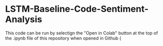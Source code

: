 # LSTM-Baseline-Code-Sentiment-Analysis

This code can be run by selectign the "Open in Colab" button at the top of the .ipynb file of this repository when opened in Github (
